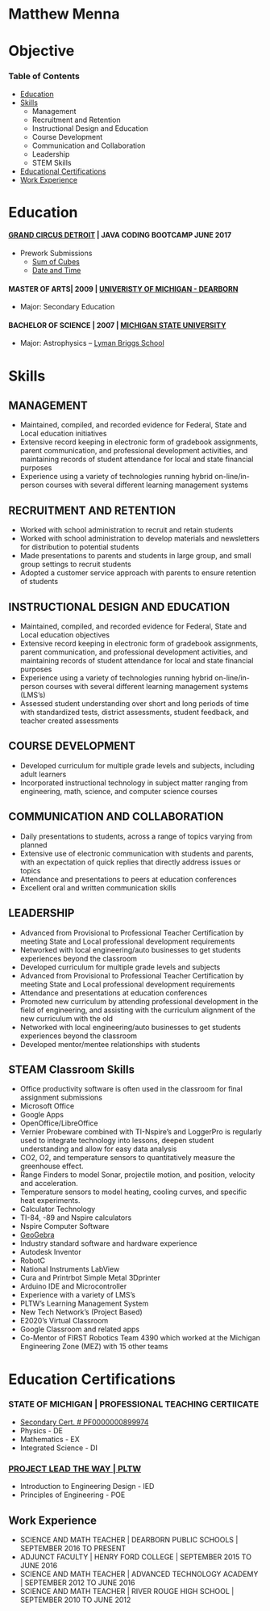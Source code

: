# Matthew Menna

# Objective

### Table of Contents
- [Education](#education)
- [Skills](#skills)
    - Management
    - Recruitment and Retention
    - Instructional Design and Education
    - Course Development
    - Communication and Collaboration
    - Leadership
    - STEM Skills
- [Educational Certifications](#education-certifications)
- [Work Experience](#work-experience)


# Education
#### [GRAND CIRCUS DETROIT](https://www.grandcircus.co/) | JAVA CODING BOOTCAMP JUNE 2017
- Prework Submissions
    - [Sum of Cubes](https://github.com/mattmenna/MathChallenge)
    - [Date and Time](https://github.com/mattmenna/DurationBetweenDates)
#### MASTER OF ARTS| 2009 | [UNIVERISTY OF MICHIGAN - DEARBORN](https://umdearborn.edu/)
- Major: Secondary Education
#### BACHELOR OF SCIENCE | 2007 | [MICHIGAN STATE UNIVERSITY](https://msu.edu/)
- Major: Astrophysics – [Lyman Briggs School](https://www.lymanbriggs.msu.edu/)

# Skills

## MANAGEMENT
- Maintained, compiled, and recorded evidence for Federal, State and Local education initiatives
- Extensive record keeping in electronic form of gradebook assignments, parent communication, and professional development activities, and maintaining records of student attendance for local and state financial purposes
- Experience using a variety of technologies running hybrid on-line/in-person courses with several different learning management systems
## RECRUITMENT AND RETENTION
- Worked with school administration to recruit and retain students
- Worked with school administration to develop materials and newsletters for distribution to potential students
- Made presentations to parents and students in large group, and small group settings to recruit students
- Adopted a customer service approach with parents to ensure retention of students
## INSTRUCTIONAL DESIGN AND EDUCATION
- Maintained, compiled, and recorded evidence for Federal, State and Local education objectives
- Extensive record keeping in electronic form of gradebook assignments, parent communication, and professional development activities, and maintaining records of student attendance for local and state financial purposes
- Experience using a variety of technologies running hybrid on-line/in-person courses with several different learning management systems (LMS’s)
- Assessed student understanding over short and long periods of time with standardized tests, district assessments, student feedback, and teacher created assessments
## COURSE DEVELOPMENT
- Developed curriculum for multiple grade levels and subjects, including adult learners
- Incorporated instructional technology in subject matter ranging from engineering, math, science, and computer science courses
## COMMUNICATION AND COLLABORATION
- Daily presentations to students, across a range of topics varying from planned
- Extensive use of electronic communication with students and parents, with an expectation of quick replies that directly address issues or topics
- Attendance and presentations to peers at education conferences
- Excellent oral and written communication skills
## LEADERSHIP
- Advanced from Provisional to Professional Teacher Certification by meeting State and Local professional development requirements
- Networked with local engineering/auto businesses to get students experiences beyond the classroom
- Developed curriculum for multiple grade levels and subjects
- Advanced from Provisional to Professional Teacher Certification by meeting State and Local professional development requirements
- Attendance and presentations at education conferences
- Promoted new curriculum by attending professional development in the field of engineering, and assisting with the curriculum alignment of the new curriculum with the old
- Networked with local engineering/auto businesses to get students experiences beyond the classroom
- Developed mentor/mentee relationships with students
## STEAM Classroom Skills
- Office productivity software is often used in the classroom for final assignment submissions 
- Microsoft Office
- Google Apps
- OpenOffice/LibreOffice
- Vernier Probeware combined with TI-Nspire’s and LoggerPro is regularly used to integrate technology into lessons, deepen student understanding and allow for easy data analysis
- CO2, O2, and temperature sensors to quantitatively measure the greenhouse effect.
- Range Finders to model Sonar, projectile motion, and position, velocity and acceleration.
- Temperature sensors to model heating, cooling curves, and specific heat experiments.
- Calculator Technology
- TI-84, -89 and Nspire calculators
- Nspire Computer Software
- [GeoGebra](https://www.geogebra.org/)
- Industry standard software and hardware experience
- Autodesk Inventor
- RobotC
- National Instruments LabView
- Cura and Printrbot Simple Metal 3Dprinter
- Arduino IDE and Microcontroller
- Experience with a variety of LMS’s
- PLTW’s Learning Management System
- New Tech Network’s (Project Based)
- E2020’s Virtual Classroom
- Google Classroom and related apps
- Co-Mentor of FIRST Robotics Team 4390 which worked at the Michigan Engineering Zone (MEZ) with 15 other teams

# Education Certifications
### STATE OF MICHIGAN | PROFESSIONAL TEACHING CERTIICATE 
- [Secondary Cert. # PF0000000899974](https://mdoe.state.mi.us/MOECS/PublicCredentialSearch.aspx)
- Physics - DE
- Mathematics - EX
- Integrated Science - DI
### [PROJECT LEAD THE WAY | PLTW](https://www.pltw.org/)
- Introduction to Engineering Design - IED
- Principles of Engineering - POE
## Work Experience
- SCIENCE AND MATH TEACHER | DEARBORN PUBLIC SCHOOLS | SEPTEMBER 2016 TO PRESENT
- ADJUNCT FACULTY | HENRY FORD COLLEGE | SEPTEMBER 2015 TO JUNE 2016
- SCIENCE AND MATH TEACHER | ADVANCED TECHNOLOGY ACADEMY | SEPTEMBER 2012 TO JUNE 2016
- SCIENCE AND MATH TEACHER | RIVER ROUGE HIGH SCHOOL | SEPTEMBER 2010 TO JUNE 2012
